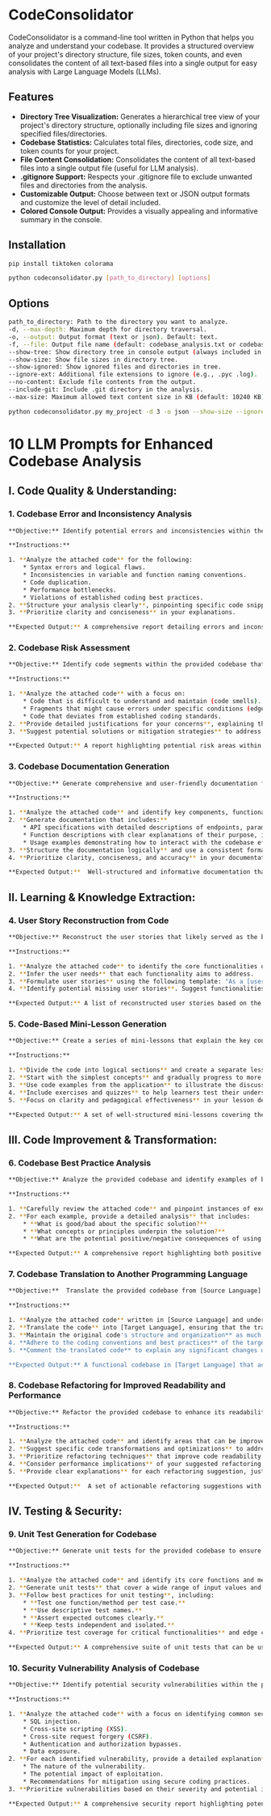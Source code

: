 # CodeConsolidator

CodeConsolidator is a command-line tool written in Python that helps you analyze and understand your codebase. It provides a structured overview of your project's directory structure, file sizes, token counts, and even consolidates the content of all text-based files into a single output for easy analysis with Large Language Models (LLMs).

## Features

* **Directory Tree Visualization:** Generates a hierarchical tree view of your project's directory structure, optionally including file sizes and ignoring specified files/directories.
* **Codebase Statistics:** Calculates total files, directories, code size, and token counts for your project.
* **File Content Consolidation:** Consolidates the content of all text-based files into a single output file (useful for LLM analysis).
* **.gitignore Support:** Respects your .gitignore file to exclude unwanted files and directories from the analysis.
* **Customizable Output:** Choose between text or JSON output formats and customize the level of detail included.
* **Colored Console Output:** Provides a visually appealing and informative summary in the console.

## Installation

```bash
pip install tiktoken colorama
```

```bash
python codeconsolidator.py [path_to_directory] [options]
```

## Options
```bash
path_to_directory: Path to the directory you want to analyze.
-d, --max-depth: Maximum depth for directory traversal.
-o, --output: Output format (text or json). Default: text.
-f, --file: Output file name (default: codebase_analysis.txt or codebase_analysis.json).
--show-tree: Show directory tree in console output (always included in text file output).
--show-size: Show file sizes in directory tree.
--show-ignored: Show ignored files and directories in tree.
--ignore-ext: Additional file extensions to ignore (e.g., .pyc .log).
--no-content: Exclude file contents from the output.
--include-git: Include .git directory in the analysis.
--max-size: Maximum allowed text content size in KB (default: 10240 KB).
```

```bash
python codeconsolidator.py my_project -d 3 -o json --show-size --ignore-ext .pyc .log
```

# 10 LLM Prompts for Enhanced Codebase Analysis 

## I. Code Quality & Understanding:

### 1. Codebase Error and Inconsistency Analysis

```bash
**Objective:** Identify potential errors and inconsistencies within the provided codebase.

**Instructions:**

1. **Analyze the attached code** for the following:
    * Syntax errors and logical flaws.
    * Inconsistencies in variable and function naming conventions.
    * Code duplication.
    * Performance bottlenecks.
    * Violations of established coding best practices. 
2. **Structure your analysis clearly**, pinpointing specific code snippets and providing detailed descriptions of the identified issues.
3. **Prioritize clarity and conciseness** in your explanations.

**Expected Output:** A comprehensive report detailing errors and inconsistencies, organized by code section or error type, with actionable insights for improvement. 
```

### 2. Codebase Risk Assessment 

```bash
**Objective:** Identify code segments within the provided codebase that could potentially lead to future issues.

**Instructions:**

1. **Analyze the attached code** with a focus on:
    * Code that is difficult to understand and maintain (code smells).
    * Fragments that might cause errors under specific conditions (edge cases).
    * Code that deviates from established coding standards.
2. **Provide detailed justifications for your concerns**, explaining the potential risks associated with each identified segment.
3. **Suggest potential solutions or mitigation strategies** to address the identified risks.

**Expected Output:** A report highlighting potential risk areas within the codebase, with clear explanations of the risks and actionable recommendations for improvement.
```

### 3. Codebase Documentation Generation

```bash
**Objective:** Generate comprehensive and user-friendly documentation for the provided codebase.

**Instructions:**

1. **Analyze the attached code** and identify key components, functionalities, and APIs.
2. **Generate documentation that includes:**
    * API specifications with detailed descriptions of endpoints, parameters, and responses.
    * Function descriptions with clear explanations of their purpose, inputs, and outputs.
    * Usage examples demonstrating how to interact with the codebase effectively.
3. **Structure the documentation logically** and use a consistent format for clarity.
4. **Prioritize clarity, conciseness, and accuracy** in your documentation.

**Expected Output:**  Well-structured and informative documentation that facilitates understanding and utilization of the codebase by developers and other stakeholders.
```

## II. Learning & Knowledge Extraction:

### 4. User Story Reconstruction from Code

```bash
**Objective:** Reconstruct the user stories that likely served as the basis for the development of the provided codebase.

**Instructions:**

1. **Analyze the attached code** to identify the core functionalities of the application.
2. **Infer the user needs** that each functionality aims to address.
3. **Formulate user stories** using the following template: "As a [user role], I want [functionality], so that [benefit]."
4. **Identify potential missing user stories**. Suggest functionalities that could be added to the application to better meet user needs.

**Expected Output:** A list of reconstructed user stories based on the code's functionalities, along with insights into potential missing user stories and suggestions for application enhancements.
```

### 5. Code-Based Mini-Lesson Generation

```bash
**Objective:** Create a series of mini-lessons that explain the key concepts implemented within the provided codebase.

**Instructions:**

1. **Divide the code into logical sections** and create a separate lesson for each.
2. **Start with the simplest concepts** and gradually progress to more complex ones.
3. **Use code examples from the application** to illustrate the discussed concepts.
4. **Include exercises and quizzes** to help learners test their understanding.
5. **Focus on clarity and pedagogical effectiveness** in your lesson design.

**Expected Output:** A set of well-structured mini-lessons covering the key concepts of the application, with code examples, exercises, and quizzes to facilitate learning.
```

## III. Code Improvement & Transformation:

### 6. Codebase Best Practice Analysis

```bash
**Objective:** Analyze the provided codebase and identify examples of both good and bad programming practices.

**Instructions:**

1. **Carefully review the attached code** and pinpoint instances of exemplary and problematic coding practices.
2. **For each example, provide a detailed analysis** that includes:
    * **What is good/bad about the specific solution?**
    * **What concepts or principles underpin the solution?**
    * **What are the potential positive/negative consequences of using this solution?**

**Expected Output:** A comprehensive report highlighting both positive and negative coding practices within the codebase, with in-depth explanations and analysis of their impact.
```

### 7. Codebase Translation to Another Programming Language

```bash
**Objective:**  Translate the provided codebase from [Source Language] to [Target Language] while preserving its functionality and structure.

**Instructions:**

1. **Analyze the attached code** written in [Source Language] and understand its logic and functionalities.
2. **Translate the code** into [Target Language], ensuring that the translated code performs the same tasks as the original code.
3. **Maintain the original code's structure and organization** as much as possible in the translated version. 
4. **Adhere to the coding conventions and best practices** of the target language.
5. **Comment the translated code** to explain any significant changes or adaptations made during the translation process.

**Expected Output:** A functional codebase in [Target Language] that accurately reflects the functionality and structure of the original [Source Language] codebase.
```

### 8. Codebase Refactoring for Improved Readability and Performance

```bash
**Objective:** Refactor the provided codebase to enhance its readability, maintainability, and performance.

**Instructions:**

1. **Analyze the attached code** and identify areas that can be improved in terms of code clarity, structure, and efficiency.
2. **Suggest specific code transformations and optimizations** to address the identified areas for improvement.
3. **Prioritize refactoring techniques** that improve code readability without introducing unnecessary complexity.
4. **Consider performance implications** of your suggested refactoring and aim for solutions that enhance efficiency without sacrificing clarity. 
5. **Provide clear explanations** for each refactoring suggestion, justifying its benefits and potential impact.

**Expected Output:**  A set of actionable refactoring suggestions with detailed explanations of their benefits and potential impact on code quality and performance.
```

## IV. Testing & Security:

### 9. Unit Test Generation for Codebase

```bash
**Objective:** Generate unit tests for the provided codebase to ensure code correctness and prevent regressions.

**Instructions:**

1. **Analyze the attached code** and identify its core functions and methods.
2. **Generate unit tests** that cover a wide range of input values and expected outputs for each function/method.
3. **Follow best practices for unit testing**, including:
    * **Test one function/method per test case.**
    * **Use descriptive test names.**
    * **Assert expected outcomes clearly.**
    * **Keep tests independent and isolated.**
4. **Prioritize test coverage for critical functionalities** and edge cases.

**Expected Output:** A comprehensive suite of unit tests that can be used to verify the correctness of the codebase and prevent regressions during future development.
```

### 10. Security Vulnerability Analysis of Codebase

```bash
**Objective:** Identify potential security vulnerabilities within the provided codebase.

**Instructions:**

1. **Analyze the attached code** with a focus on identifying common security weaknesses such as:
    * SQL injection.
    * Cross-site scripting (XSS).
    * Cross-site request forgery (CSRF).
    * Authentication and authorization bypasses.
    * Data exposure.
2. **For each identified vulnerability, provide a detailed explanation** of:
    * The nature of the vulnerability.
    * The potential impact of exploitation.
    * Recommendations for mitigation using secure coding practices.
3. **Prioritize vulnerabilities based on their severity and potential impact.**

**Expected Output:** A comprehensive security report highlighting potential vulnerabilities within the codebase, along with clear explanations of their risks and actionable recommendations for remediation.
```